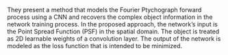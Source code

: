 They present a method that models the Fourier Ptychograph forward process using a CNN and recovers the complex object information in the network training process. In the proposed approach, the network’s input is the Point Spread Function (PSF) in the spatial domain. The object is treated as 2D learnable weights of a convolution layer. The output of the network is modeled as the loss function that is intended to be minimized.

